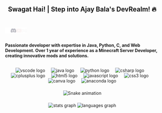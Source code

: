 <h2 align="center"><br> <b>Swagat Hai! | Step into Ajay Bala's DevRealm! 🔥</b> <br><br></h2>

###
<a href='https://www.linkedin.com/in/ajay-bala-849841230' target="_blank">
  <img align='left' alt="linkedin" src="DevAi/linkedln.svg" height='18px'/>
</a>
<a href='https://discord.gg/rPek42VmkT' target="_blank">
  <img align='left' alt="discord" src="DevAi/discord.svg" height='18px'/>
</a>
<a href='https://www.youtube.com/@sherdilcore' target="_blank">
  <img align='left' alt="youtube" src="DevAi/youtube.svg" height='18px'/>
</a>
<a href='mailto:ajay0i0know@gmail.com' target="_blank">
  <img align='left' alt="gmail" src="DevAi/gmail.svg" height='18px'/>
</a>
<br>
<br>
<p><b>Passionate developer with expertise in Java, Python, C, and Web Development. Over 1 year of experience as a Minecraft Server Developer, creating innovative mods and solutions.</b></p>
<br>
<div align="center">
  <img src="https://cdn.jsdelivr.net/gh/devicons/devicon/icons/vscode/vscode-original.svg" height="50px" alt="vscode logo"  />
  <img width="12" />
  <img src="https://cdn.jsdelivr.net/gh/devicons/devicon/icons/java/java-original.svg" height="50px" alt="java logo"  />
  <img width="12" />
  <img src="https://cdn.jsdelivr.net/gh/devicons/devicon/icons/python/python-original.svg" height="50px" alt="python logo"  />
  <img width="12" />
  <img src="https://cdn.jsdelivr.net/gh/devicons/devicon/icons/csharp/csharp-original.svg" height="50px" alt="csharp logo"  />
  <img width="12" />
  <img src="https://cdn.jsdelivr.net/gh/devicons/devicon/icons/cplusplus/cplusplus-original.svg" height="50px" alt="cplusplus logo"  />
  <img width="12" />
  <img src="https://cdn.jsdelivr.net/gh/devicons/devicon/icons/html5/html5-original.svg" height="50px" alt="html5 logo"  />
  <img width="12" />
  <img src="https://cdn.jsdelivr.net/gh/devicons/devicon/icons/javascript/javascript-original.svg" height="50px" alt="javascript logo"  />
  <img width="12" />
  <img src="https://cdn.jsdelivr.net/gh/devicons/devicon/icons/css3/css3-original.svg" height="50px" alt="css3 logo"  />
  <img width="12" />
  <img src="https://cdn.jsdelivr.net/gh/devicons/devicon/icons/canva/canva-original.svg" height="50px" alt="canva logo"  />
  <img width="12" />
  <img src="https://cdn.jsdelivr.net/gh/devicons/devicon/icons/anaconda/anaconda-original.svg" height="50px" alt="anaconda logo"  />
</div>

###
<div align="center">
  <img src="https://raw.githubusercontent.com/Ajayrx/Ajayrx/output/snake.svg" alt="Snake animation" />
</div>


###

<div align="center">
  <img src="https://github-readme-stats.vercel.app/api?username=Ajayrx&hide_title=false&hide_rank=false&show_icons=true&include_all_commits=true&count_private=true&disable_animations=false&theme=dracula&locale=en&hide_border=false" height="150" alt="stats graph"  />
  <img src="https://github-readme-stats.vercel.app/api/top-langs?username=Ajayrx&locale=en&hide_title=false&layout=compact&card_width=320&langs_count=5&theme=dracula&hide_border=false" height="150" alt="languages graph"  />
</div>

###



###

